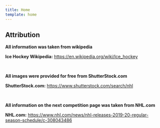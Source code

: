 ```yaml
---
title: Home
template: home
---
```


## Attribution

**All information was taken from wikipedia**

**Ice Hockey Wikipedia:** https://en.wikipedia.org/wiki/Ice_hockey

&nbsp;

**All images were provided for free from ShutterStock.com**

**ShutterStock.com:** https://www.shutterstock.com/search/nhl

&nbsp;

**All information on the next competition page was taken from NHL.com**

**NHL.com:** https://www.nhl.com/news/nhl-releases-2019-20-regular-season-schedule/c-308043486


